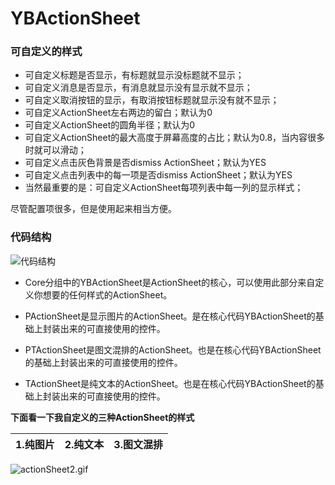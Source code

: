 # YBActionSheet

### 可自定义的样式
* 可自定义标题是否显示，有标题就显示没标题就不显示；
* 可自定义消息是否显示，有消息就显示没有显示就不显示；
* 可自定义取消按钮的显示，有取消按钮标题就显示没有就不显示；
* 可自定义ActionSheet左右两边的留白；默认为0
* 可自定义ActionSheet的圆角半径；默认为0
* 可自定义ActionSheet的最大高度于屏幕高度的占比；默认为0.8，当内容很多时就可以滑动；
* 可自定义点击灰色背景是否dismiss ActionSheet；默认为YES
* 可自定义点击列表中的每一项是否dismiss ActionSheet；默认为YES
* 当然最重要的是：可自定义ActionSheet每项列表中每一列的显示样式；

尽管配置项很多，但是使用起来相当方便。

### 代码结构
![代码结构](http://upload-images.jianshu.io/upload_images/1368996-8a3c3c5070bb9507.png?imageMogr2/auto-orient/strip%7CimageView2/2/w/1240)

* Core分组中的YBActionSheet是ActionSheet的核心，可以使用此部分来自定义你想要的任何样式的ActionSheet。

* PActionSheet是显示图片的ActionSheet。是在核心代码YBActionSheet的基础上封装出来的可直接使用的控件。

* PTActionSheet是图文混排的ActionSheet。也是在核心代码YBActionSheet的基础上封装出来的可直接使用的控件。

* TActionSheet是纯文本的ActionSheet。也是在核心代码YBActionSheet的基础上封装出来的可直接使用的控件。


**下面看一下我自定义的三种ActionSheet的样式**


1.纯图片 | 2.纯文本 | 3.图文混排
------------|-------------|----------------

![actionSheet2.gif](http://upload-images.jianshu.io/upload_images/1368996-9a123a5dc4946dd1.gif?imageMogr2/auto-orient/strip)

